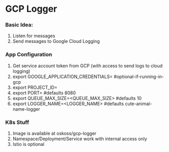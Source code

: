 # GCP Logger

### Basic Idea:
1. Listen for messages
1. Send messages to Google Cloud Logging

### App Configuration

1. Get service account token from GCP (with access to send logs to cloud logging)
1. export GOOGLE_APPLICATION_CREDENTIALS=<PATH-TO-SERVICE-ACCOUNT-KEY-JSON> #optional-if-running-in-gcp
1. export PROJECT_ID=<GCP-PROJECT-ID>
1. export PORT=<PORT> #defaults 8080
1. export QUEUE_MAX_SIZE=<QUEUE_MAX_SIZE> #defaults 10
1. export LOGGER_NAME=<LOGGER_NAME> #defaults cute-animal-name-logger

### K8s Stuff

1. Image is available at oskoss/gcp-logger
1. Namespace/Deployment/Service work with internal access only
1. Istio is optional